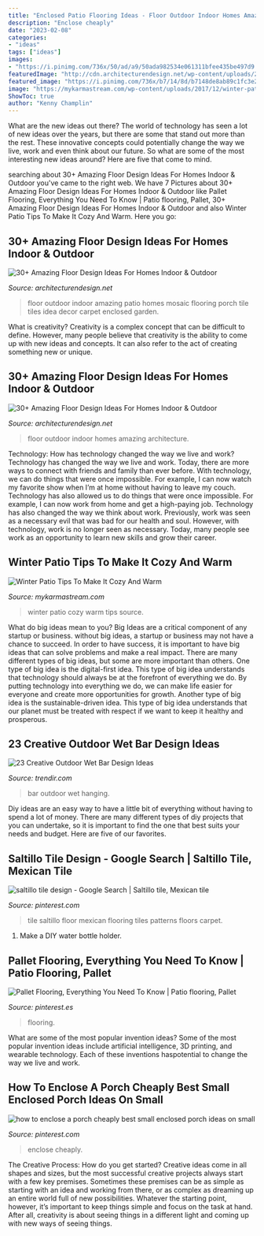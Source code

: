 ```yaml
---
title: "Enclosed Patio Flooring Ideas - Floor Outdoor Indoor Homes Amazing Architecture"
description: "Enclose cheaply"
date: "2023-02-08"
categories:
- "ideas"
tags: ["ideas"]
images:
- "https://i.pinimg.com/736x/50/ad/a9/50ada982534e061311bfee435be497d9.jpg"
featuredImage: "http://cdn.architecturendesign.net/wp-content/uploads/2015/08/AD-Indoor-Outdoor-Floor-Design-Ideas-21.jpg"
featured_image: "https://i.pinimg.com/736x/b7/14/8d/b7148de8ab89c1fc3e2015a4dc8bc894.jpg"
image: "https://mykarmastream.com/wp-content/uploads/2017/12/winter-pation-ideas-.jpg"
ShowToc: true
author: "Kenny Champlin"
---
```



What are the new ideas out there?
The world of technology has seen a lot of new ideas over the years, but there are some that stand out more than the rest. These innovative concepts could potentially change the way we live, work and even think about our future. So what are some of the most interesting new ideas around? Here are five that come to mind.

	

		
searching about 30+ Amazing Floor Design Ideas For Homes Indoor &amp; Outdoor you've came to the right web. We have 7 Pictures about 30+ Amazing Floor Design Ideas For Homes Indoor &amp; Outdoor like Pallet Flooring, Everything You Need To Know | Patio flooring, Pallet, 30+ Amazing Floor Design Ideas For Homes Indoor &amp; Outdoor and also Winter Patio Tips To Make It Cozy And Warm. Here you go:
		
    
## 30+ Amazing Floor Design Ideas For Homes Indoor &amp; Outdoor

<img loading=lazy src="http://cdn.architecturendesign.net/wp-content/uploads/2015/08/AD-Indoor-Outdoor-Floor-Design-Ideas-21.jpg" onerror="this.onerror=null;this.src='https://tse4.mm.bing.net/th?id=OIP.K8DN2tCv0pbdZ-JeeS_u-gHaLH&amp;pid=15.1';" alt="30+ Amazing Floor Design Ideas For Homes Indoor &amp; Outdoor">

_Source: architecturendesign.net_

>floor outdoor indoor amazing patio homes mosaic flooring porch tile tiles idea decor carpet enclosed garden. 

	

What is creativity?
Creativity is a complex concept that can be difficult to define. However, many people believe that creativity is the ability to come up with new ideas and concepts. It can also refer to the act of creating something new or unique.

    
## 30+ Amazing Floor Design Ideas For Homes Indoor &amp; Outdoor

<img loading=lazy src="http://cdn.architecturendesign.net/wp-content/uploads/2015/08/AD-Indoor-Outdoor-Floor-Design-Ideas-05.jpg" onerror="this.onerror=null;this.src='https://tse4.mm.bing.net/th?id=OIP.xYZGuGI64uXXCcEkVARf3AHaLs&amp;pid=15.1';" alt="30+ Amazing Floor Design Ideas For Homes Indoor &amp; Outdoor">

_Source: architecturendesign.net_

>floor outdoor indoor homes amazing architecture. 

	

Technology: How has technology changed the way we live and work?
Technology has changed the way we live and work. Today, there are more ways to connect with friends and family than ever before. With technology, we can do things that were once impossible. For example, I can now watch my favorite show when I’m at home without having to leave my couch. Technology has also allowed us to do things that were once impossible. For example, I can now work from home and get a high-paying job. Technology has also changed the way we think about work. Previously, work was seen as a necessary evil that was bad for our health and soul. However, with technology, work is no longer seen as necessary. Today, many people see work as an opportunity to learn new skills and grow their career.

    
## Winter Patio Tips To Make It Cozy And Warm

<img loading=lazy src="https://mykarmastream.com/wp-content/uploads/2017/12/winter-pation-ideas-.jpg" onerror="this.onerror=null;this.src='https://tse4.mm.bing.net/th?id=OIP.cuRk1h9LNzDGPU0nqrdzgwDaEs&amp;pid=15.1';" alt="Winter Patio Tips To Make It Cozy And Warm">

_Source: mykarmastream.com_

>winter patio cozy warm tips source. 

	

What do big ideas mean to you?
Big Ideas are a critical component of any startup or business. without big ideas, a startup or business may not have a chance to succeed. In order to have success, it is important to have big ideas that can solve problems and make a real impact. There are many different types of big ideas, but some are more important than others.
One type of big idea is the digital-first idea. This type of big idea understands that technology should always be at the forefront of everything we do. By putting technology into everything we do, we can make life easier for everyone and create more opportunities for growth. Another type of big idea is the sustainable-driven idea. This type of big idea understands that our planet must be treated with respect if we want to keep it healthy and prosperous.

    
## 23 Creative Outdoor Wet Bar Design Ideas

<img loading=lazy src="https://cdn.trendir.com/wp-content/uploads/2016/06/Hanging-bar-chairs.jpg" onerror="this.onerror=null;this.src='https://tse4.mm.bing.net/th?id=OIP.T_xqo3r8w60yGNka02yeywHaLH&amp;pid=15.1';" alt="23 Creative Outdoor Wet Bar Design Ideas">

_Source: trendir.com_

>bar outdoor wet hanging. 

	

Diy ideas are an easy way to have a little bit of everything without having to spend a lot of money. There are many different types of diy projects that you can undertake, so it is important to find the one that best suits your needs and budget. Here are five of our favorites.

    
## Saltillo Tile Design - Google Search | Saltillo Tile, Mexican Tile

<img loading=lazy src="https://i.pinimg.com/736x/50/ad/a9/50ada982534e061311bfee435be497d9.jpg" onerror="this.onerror=null;this.src='https://tse4.mm.bing.net/th?id=OIP.jtu_pkMf2ayDMWXgK0lnIQHaF7&amp;pid=15.1';" alt="saltillo tile design - Google Search | Saltillo tile, Mexican tile">

_Source: pinterest.com_

>tile saltillo floor mexican flooring tiles patterns floors carpet. 

	

1. Make a DIY water bottle holder.

    
## Pallet Flooring, Everything You Need To Know | Patio Flooring, Pallet

<img loading=lazy src="https://i.pinimg.com/736x/8c/bc/69/8cbc699a5ea34970e1db70f90f381bb3.jpg" onerror="this.onerror=null;this.src='https://tse2.mm.bing.net/th?id=OIP.oafC5G2PGhLvy9W__5C24AHaNK&amp;pid=15.1';" alt="Pallet Flooring, Everything You Need To Know | Patio flooring, Pallet">

_Source: pinterest.es_

>flooring. 

	

What are some of the most popular invention ideas?
Some of the most popular invention ideas include artificial intelligence, 3D printing, and wearable technology. Each of these inventions haspotential to change the way we live and work.

    
## How To Enclose A Porch Cheaply Best Small Enclosed Porch Ideas On Small

<img loading=lazy src="https://i.pinimg.com/736x/b7/14/8d/b7148de8ab89c1fc3e2015a4dc8bc894.jpg" onerror="this.onerror=null;this.src='https://tse2.mm.bing.net/th?id=OIP.fMrzjVmIJ5O21TeI8KB6YwHaJ3&amp;pid=15.1';" alt="how to enclose a porch cheaply best small enclosed porch ideas on small">

_Source: pinterest.com_

>enclose cheaply. 

	

The Creative Process: How do you get started?
Creative ideas come in all shapes and sizes, but the most successful creative projects always start with a few key premises. Sometimes these premises can be as simple as starting with an idea and working from there, or as complex as dreaming up an entire world full of new possibilities. Whatever the starting point, however, it’s important to keep things simple and focus on the task at hand. After all, creativity is about seeing things in a different light and coming up with new ways of seeing things.

